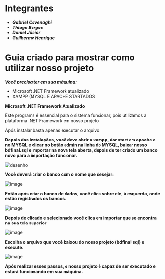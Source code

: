 

# Integrantes 
* ***Gabriel Cavenaghi***
* ***Thiago Borges***
* ***Daniel Júnior***
* ***Guilherme Henrique***

# Guia criado para mostrar como utilizar nosso projeto
***Você precisa ter em sua máquina:***

- Microsoft .NET Framework atualizado
- XAMPP (MYSQL E APACHE STARTADOS

**Microsoft .NET Framework Atualizado**

Este programa é essencial para o sistema funcionar, pois utilizamos a plataforma .NET Framework em nosso projeto.

Após instalar basta apenas executar o arquivo

**Depois das instalações, você deve abrir o xampp, dar start em apache e no MYSQL e clicar no botão admin na linha do MYSQL, baixar nosso bdfinal.sql e importar na nova tela aberta, depois de ter criado um banco novo para a importação funcionar.**


![desenho](https://github.com/user-attachments/assets/82f87c6f-08a5-4cd7-b2c3-a2c26eec2bc2)



**Você deverá criar o banco com o nome que desejar:**

![image](https://github.com/user-attachments/assets/fe99a80a-778d-4d32-936e-71057ee64fc9)

**Então após criar o banco de dados, você clica sobre ele, à esquerda, onde estão registrados os bancos.**

![image](https://github.com/user-attachments/assets/896b0366-68db-453d-9d9e-b0f3079f86ab)


**Depois de clicado e selecionado você clica em importar que se encontra na sua tela superior**

![image](https://github.com/user-attachments/assets/c5058cb5-fe9e-4d75-b4b9-1baa8d8b0b59)

**Escolha o arquivo que você baixou do nosso projeto (bdfinal.sql) e execute.**

![image](https://github.com/user-attachments/assets/574bba53-a7e3-474b-8194-c658a1761165)

**Após realizar esses passos, o nosso projeto é capaz de ser executado e estará funcionando em sua máquina.**
